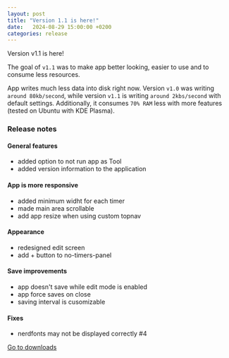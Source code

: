 ```yaml
---
layout: post
title: "Version 1.1 is here!"
date:   2024-08-29 15:00:00 +0200
categories: release
---
```

Version v1.1 is here!

The goal of `v1.1` was to make app better looking, easier to use and to consume less resources.

App writes much less data into disk right now. Version ``v1.0`` was writing ``around 80kb/second``, while version ``v1.1`` is writing ``around 2kbs/second`` with default settings. Additionally, it consumes ``70% RAM`` less with more features (tested on Ubuntu with KDE Plasma).

### Release notes
#### General features
- added option to not run app as Tool
- added version information to the application

#### App is more responsive
- added minimum widht for each timer
- made main area scrollable
- add app resize when using custom topnav

#### Appearance
- redesigned edit screen
- add + button to no-timers-panel

#### Save improvements
- app doesn't save while edit mode is enabled
- app force saves on close
- saving interval is cusomizable

#### Fixes
- nerdfonts may not be displayed correctly #4

[Go to downloads][downloads]

[downloads]: /pyClocks/downloads
